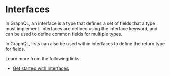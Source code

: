 # Interfaces

In GraphQL, an interface is a type that defines a set of fields that a type must implement. Interfaces are defined using the interface keyword, and can be used to define common fields for multiple types.

In GraphQL, lists can also be used within interfaces to define the return type for fields.

Learn more from the following links:

- [Get started with Interfaces](https://graphql.org/learn/schema/#interfaces)
